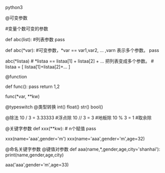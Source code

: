 

python3





@可变参数 

#变量个数可变的参数

def abc(list):   #列表参数
  pass

def abc(*var):   #可变参数，*var == var1,var2, ... ,varn  表示多个参数。
  pass

abc(*listaa)     # *listaa == listaa[1] + listaa[2] + ... 把列表变成多个参数。
                 #  listaa = [ listaa[1]+listaa[2]+... ]


@function

def func():
  pass
  return 1,2

func(*var, **kw)

@typeswitch @类型转换
int()
float()
str()
bool()

@除法
10 /  3 = 3.33333  #浮点除
10 // 3 = 3        #地板除
10 %  3 = 1        #取余除


@关键字参数
def xxx(**kw):   # n个赋值
  pass

xxx(name='aaa',gender='m')
xxx(name='aaa',gender='m',age=32)

@命名关键字参数 @键值对参数
def aaa(name,*,gender,age,city='shanhai'):
  print(name,gender,age,city)

aaa('aaa',gender='m',age=33)

